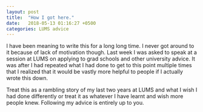 ```yaml
---
layout: post
title:  "How I got here."
date:   2018-05-13 01:16:27 +0500
categories: LUMS advice 
---
```


I have been meaning to write this for a long long time. I never got around to it because of lack of motivation though. Last week I was asked to speak at a session at LUMS on applying to grad schools and other university advice. It was after I had repeated what I had done to get to this point multiple times that I realized that it would be vastly more helpful to people if I actually wrote this down. 

Treat this as a rambling story of my last two years at LUMS and what I wish I had done differently or treat it as whatever I have learnt and wish more people knew. Following my advice is entirely up to you.

